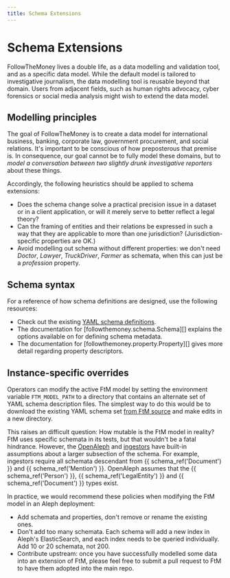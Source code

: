 ```yaml
---
title: Schema Extensions
---
```


# Schema Extensions

FollowTheMoney lives a double life, as a data modelling and validation tool, and as a specific data model. While the default model is tailored to investigative journalism, the data modelling tool is reusable beyond that domain. Users from adjacent
fields, such as human rights advocacy, cyber forensics or social media analysis might
wish to extend the data model.

## Modelling principles

The goal of FollowTheMoney is to create a data model for international business, banking, corporate law, government procurement, and social relations. It's important to be conscious of how preposterous that premise is. In consequence, our goal cannot be to fully model these domains, but to _model a conversation between two slightly drunk investigative reporters_ about these things.

Accordingly, the following heuristics should be applied to schema extensions:

- Does the schema change solve a practical precision issue in a dataset or in a client application, or will it merely serve to better reflect a legal theory?
- Can the framing of entities and their relations be expressed in such a way that they are applicable to more than one jurisdiction? (Jurisdiction-specific properties are OK.)
- Avoid modelling out schema without different properties: we don't need _Doctor_, _Lawyer_, _TruckDriver_, _Farmer_ as schemata, when this can just be a _profession_ property.

## Schema syntax

For a reference of how schema definitions are designed, use the following resources:

- Check out the existing [YAML schema definitions](https://github.com/opensanctions/followthemoney/tree/master/followthemoney/schema).
- The documentation for [followthemoney.schema.Schema][] explains the options available on for defining schema metadata.
- The documentation for [followthemoney.property.Property][] gives more detail regarding property descriptors.

## Instance-specific overrides

Operators can modify the active FtM model by setting the environment variable `FTM_MODEL_PATH` to a directory that contains an alternate set of YAML schema description files. The simplest way to do this would be to download the existing YAML schema set [from FtM source](https://github.com/opensanctions/followthemoney/tree/master/followthemoney/schema) and make edits in a new directory.

This raises an difficult question: How mutable is the FtM model in reality? FtM uses specific schemata in its tests, but that wouldn't be a fatal hindrance. However, the [OpenAleph](https://openaleph.org) and [ingestors](https://github.com/openaleph/ingest-file) have built-in assumptions about a larger subsection of the schema. For example, ingestors require all schemata descendant from {{ schema_ref('Document') }} and {{ schema_ref('Mention') }}. OpenAleph assumes that the {{ schema_ref('Person') }}, {{ schema_ref('LegalEntity') }} and {{ schema_ref('Document') }} types exist.

In practice, we would recommend these policies when modifying the FtM model in an Aleph deployment:

- Add schemata and properties, don't remove or rename the existing ones.
- Don't add too many schemata. Each schema will add a new index in Aleph's ElasticSearch,
  and each index needs to be queried individually. Add 10 or 20 schemata, not 200.
- Contribute upstream: once you have successfully modelled some data into an extension
  of FtM, please feel free to submit a pull request to FtM to have them adopted into the
  main repo.
